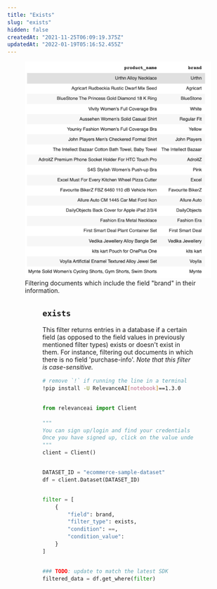 ```yaml
---
title: "Exists"
slug: "exists"
hidden: false
createdAt: "2021-11-25T06:09:19.375Z"
updatedAt: "2022-01-19T05:16:52.455Z"
---
```

<figure>
<img src="https://github.com/RelevanceAI/RelevanceAI-readme-docs/blob/v1.3.0/docs_template/GENERAL_FEATURES/_assets/exists.png?raw=true" width="500" alt="exist.png" />
<figcaption>Filtering documents which include the field "brand" in their information.</figcaption>
<figure>

## `exists`
This filter returns entries in a database if a certain field (as opposed to the field values in previously mentioned filter types) exists or doesn't exist in them. For instance, filtering out documents in which there is no field 'purchase-info'. *Note that this filter is case-sensitive.*

```bash Bash
# remove `!` if running the line in a terminal
!pip install -U RelevanceAI[notebook]==1.3.0
```
```bash
```

```python Python (SDK)
from relevanceai import Client

"""
You can sign up/login and find your credentials here: https://cloud.relevance.ai/sdk/api
Once you have signed up, click on the value under `Activation token` and paste it here
"""
client = Client()
```
```python
```

```python Python (SDK)
DATASET_ID = "ecommerce-sample-dataset"
df = client.Dataset(DATASET_ID)
```
```python
```

```python Python (SDK)
filter = [
    {
        "field": brand,
        "filter_type": exists,
        "condition": ==,
        "condition_value":  
    }
]
```
```python
```

```python Python (SDK)
### TODO: update to match the latest SDK
filtered_data = df.get_where(filter)
```
```python
```


